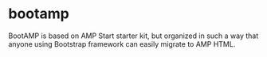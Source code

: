 # bootamp
BootAMP is based on AMP Start starter kit, but organized in such a way that anyone using Bootstrap framework can easily migrate to AMP HTML.

